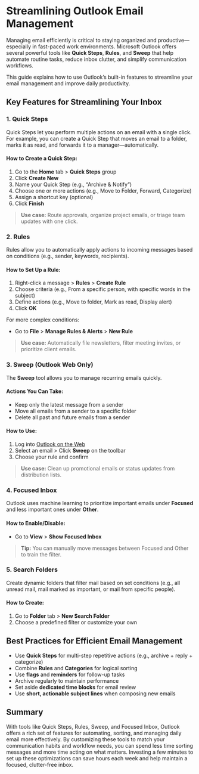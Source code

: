 # Streamlining Outlook Email Management

Managing email efficiently is critical to staying organized and productive—especially in fast-paced work environments. Microsoft Outlook offers several powerful tools like **Quick Steps**, **Rules**, and **Sweep** that help automate routine tasks, reduce inbox clutter, and simplify communication workflows.

This guide explains how to use Outlook’s built-in features to streamline your email management and improve daily productivity.

## Key Features for Streamlining Your Inbox

### 1. **Quick Steps**
Quick Steps let you perform multiple actions on an email with a single click. For example, you can create a Quick Step that moves an email to a folder, marks it as read, and forwards it to a manager—automatically.

#### How to Create a Quick Step:
1. Go to the **Home** tab > **Quick Steps** group
2. Click **Create New**
3. Name your Quick Step (e.g., “Archive & Notify”)
4. Choose one or more actions (e.g., Move to Folder, Forward, Categorize)
5. Assign a shortcut key (optional)
6. Click **Finish**

> **Use case:** Route approvals, organize project emails, or triage team updates with one click.

### 2. **Rules**
Rules allow you to automatically apply actions to incoming messages based on conditions (e.g., sender, keywords, recipients).

#### How to Set Up a Rule:
1. Right-click a message > **Rules** > **Create Rule**
2. Choose criteria (e.g., From a specific person, with specific words in the subject)
3. Define actions (e.g., Move to folder, Mark as read, Display alert)
4. Click **OK**

For more complex conditions:
- Go to **File** > **Manage Rules & Alerts** > **New Rule**

> **Use case:** Automatically file newsletters, filter meeting invites, or prioritize client emails.

### 3. **Sweep (Outlook Web Only)**
The **Sweep** tool allows you to manage recurring emails quickly.

#### Actions You Can Take:
- Keep only the latest message from a sender
- Move all emails from a sender to a specific folder
- Delete all past and future emails from a sender

#### How to Use:
1. Log into [Outlook on the Web](https://outlook.office365.com)
2. Select an email > Click **Sweep** on the toolbar
3. Choose your rule and confirm

> **Use case:** Clean up promotional emails or status updates from distribution lists.

### 4. **Focused Inbox**
Outlook uses machine learning to prioritize important emails under **Focused** and less important ones under **Other**.

#### How to Enable/Disable:
- Go to **View** > **Show Focused Inbox**

> **Tip:** You can manually move messages between Focused and Other to train the filter.

### 5. **Search Folders**
Create dynamic folders that filter mail based on set conditions (e.g., all unread mail, mail marked as important, or mail from specific people).

#### How to Create:
1. Go to **Folder** tab > **New Search Folder**
2. Choose a predefined filter or customize your own

## Best Practices for Efficient Email Management

- Use **Quick Steps** for multi-step repetitive actions (e.g., archive + reply + categorize)
- Combine **Rules** and **Categories** for logical sorting
- Use **flags** and **reminders** for follow-up tasks
- Archive regularly to maintain performance
- Set aside **dedicated time blocks** for email review
- Use **short, actionable subject lines** when composing new emails

## Summary

With tools like Quick Steps, Rules, Sweep, and Focused Inbox, Outlook offers a rich set of features for automating, sorting, and managing daily email more effectively. By customizing these tools to match your communication habits and workflow needs, you can spend less time sorting messages and more time acting on what matters. Investing a few minutes to set up these optimizations can save hours each week and help maintain a focused, clutter-free inbox.
